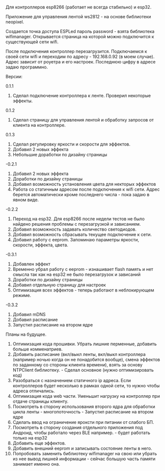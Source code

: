 Для контроллеров esp8266 (работает не всегда стабильно) и esp32.

Приложение для управления лентой ws2812 - на основе библиотеки neopixel.

Создается точка доступа ESPLed пароль password - взята библиотека wifimanager.
Открывается страница на которой можно подключится к существующей сети wifi.

После подключения контроллер перезагрузится. Подключаемся к своей сети wifi и переходим по адресу - 192.168.0.92 (в моем случае). 
Адрес зависит от роуетра и его настроек. Последнюю цифру в адресе задаю программно.

Версии:

0.1.1
1) Сделал подключение контроллера к ленте. Проверил некоторые эффекты.

0.1.2
1) Сделал страницу для управления лентой и обработку запросов от клиента на контроллере.

0.1.3
1) Сделал регулировку яркости и скорости для эффектов.
2) Добавил 2 новых эффекта
3) Небольшие доработки по дизайну страницы

-0.2.1
1) Добавил 2 новых эффекта
2) Доработки по дизайну страницы
3) Добавил возможность установления цвета для некторых эффектов
4) Работа со статичным адресом после подключения к wifi сети. Адрес берется автоматически кроме последнего числа - пока задаю в явном виде.

-0.2.2 
1) Переход на esp32. Для esp8266 после недели тестов не было найдено решения проблемы с перезагрузкой и зависанием.
2) Добавил возможность задавать количество светодиодов.
3) Добавил возможность сбрасывать текущее подключение к сети.
4) Добавил работу с eeprom. Запоминаю параметры яркости, скорости, эффекта, цвета.

-0.3.1
1) Добавлен эффект
2) Временно убрал работу с eeprom - изнашивает flash память и нет смысла так как на esp32 не было перезагрузок и зависаний
3) Доработки по дизайну страницы
4) Добавил отдельную страницу для настроек
5) Оптимизация всех эффектов - теперь работают в неблокирующем режиме.

-0.3.2
1) Добавил mDNS
2) Добавил расписание
3) Запустил расписание на втором ядре


Планы на будущее.
1) Оптимизация кода прошивки. Убрать лишние перменные, добавить больше комменатриев.
2) Добавить расписание (вкл/выкл ленты, вкл/выкл контроллера (например ночью когда он не понадобится вообще),  смена эффектов по заданному со стороны клиента времени), взять за основу NTPClient библиотеку. - Сделал основное (нужно оптимизировать код)
3) Разобраться с назначением статичного ip адреса. Если контроллеров будет несколько в рамках одной сети, то нужно чтобы адреса отличались.
4) Оптимизация кода web части. Уменьшит нагрузку на контроллер при отдаче страницы клиенту.
5) Посмотреть в сторону использования второго ядра для обработки цикла ленты - многопоточность - Запустил расписание на втором ядре
6) Сделать ввод на ограничение яроксти при питании от слабого БП.
7) Посмотреть в сторону создания отдельного приложения под Андроид, чтобы работало через BLE например. - будет работать только на esp32
8) Добавить еще эффектов.
9) Добавить внешний eeprom и записывать состояние ленты в него.
10) Попробовать заменить библиотеку wifimanager на свою или убрать из нее вывод лишней информации - сейчас большую часть памяти занимает именно она.
